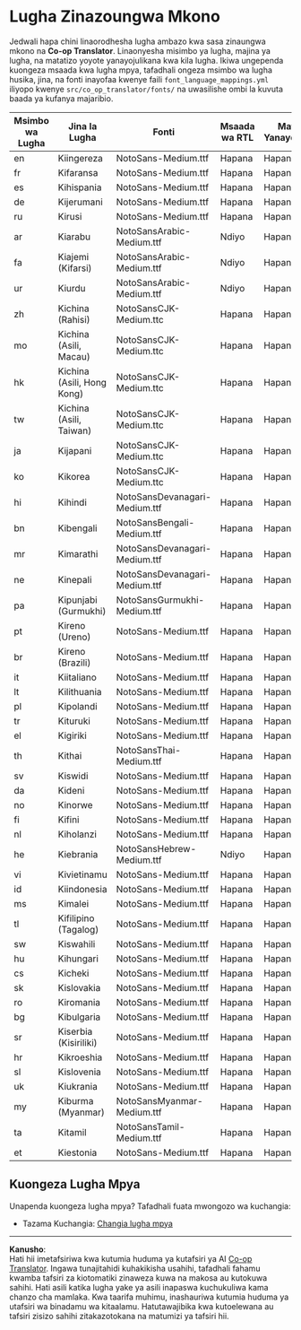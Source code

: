 <!--
CO_OP_TRANSLATOR_METADATA:
{
  "original_hash": "badae5ee6451cc1a6e367cfe5ba92efa",
  "translation_date": "2025-10-15T03:45:39+00:00",
  "source_file": "getting_started/supported-languages.md",
  "language_code": "sw"
}
-->
# Lugha Zinazoungwa Mkono

Jedwali hapa chini linaorodhesha lugha ambazo kwa sasa zinaungwa mkono na **Co-op Translator**. Linaonyesha misimbo ya lugha, majina ya lugha, na matatizo yoyote yanayojulikana kwa kila lugha. Ikiwa ungependa kuongeza msaada kwa lugha mpya, tafadhali ongeza msimbo wa lugha husika, jina, na fonti inayofaa kwenye faili `font_language_mappings.yml` iliyopo kwenye `src/co_op_translator/fonts/` na uwasilishe ombi la kuvuta baada ya kufanya majaribio.

| Msimbo wa Lugha | Jina la Lugha             | Fonti                              | Msaada wa RTL | Matatizo Yanayojulikana |
|-----------------|--------------------------|------------------------------------|---------------|-------------------------|
| en              | Kiingereza               | NotoSans-Medium.ttf                | Hapana        | Hapana                  |
| fr              | Kifaransa                | NotoSans-Medium.ttf                | Hapana        | Hapana                  |
| es              | Kihispania               | NotoSans-Medium.ttf                | Hapana        | Hapana                  |
| de              | Kijerumani               | NotoSans-Medium.ttf                | Hapana        | Hapana                  |
| ru              | Kirusi                   | NotoSans-Medium.ttf                | Hapana        | Hapana                  |
| ar              | Kiarabu                  | NotoSansArabic-Medium.ttf          | Ndiyo         | Hapana                  |
| fa              | Kiajemi (Kifarsi)        | NotoSansArabic-Medium.ttf          | Ndiyo         | Hapana                  |
| ur              | Kiurdu                   | NotoSansArabic-Medium.ttf          | Ndiyo         | Hapana                  |
| zh              | Kichina (Rahisi)         | NotoSansCJK-Medium.ttc             | Hapana        | Hapana                  |
| mo              | Kichina (Asili, Macau)   | NotoSansCJK-Medium.ttc             | Hapana        | Hapana                  |
| hk              | Kichina (Asili, Hong Kong) | NotoSansCJK-Medium.ttc           | Hapana        | Hapana                  |
| tw              | Kichina (Asili, Taiwan)  | NotoSansCJK-Medium.ttc             | Hapana        | Hapana                  |
| ja              | Kijapani                 | NotoSansCJK-Medium.ttc             | Hapana        | Hapana                  |
| ko              | Kikorea                  | NotoSansCJK-Medium.ttc             | Hapana        | Hapana                  |
| hi              | Kihindi                  | NotoSansDevanagari-Medium.ttf      | Hapana        | Hapana                  |
| bn              | Kibengali                | NotoSansBengali-Medium.ttf         | Hapana        | Hapana                  |
| mr              | Kimarathi                | NotoSansDevanagari-Medium.ttf      | Hapana        | Hapana                  |
| ne              | Kinepali                 | NotoSansDevanagari-Medium.ttf      | Hapana        | Hapana                  |
| pa              | Kipunjabi (Gurmukhi)     | NotoSansGurmukhi-Medium.ttf        | Hapana        | Hapana                  |
| pt              | Kireno (Ureno)           | NotoSans-Medium.ttf                | Hapana        | Hapana                  |
| br              | Kireno (Brazili)         | NotoSans-Medium.ttf                | Hapana        | Hapana                  |
| it              | Kiitaliano               | NotoSans-Medium.ttf                | Hapana        | Hapana                  |
| lt              | Kilithuania              | NotoSans-Medium.ttf                | Hapana        | Hapana                  |
| pl              | Kipolandi                | NotoSans-Medium.ttf                | Hapana        | Hapana                  |
| tr              | Kituruki                 | NotoSans-Medium.ttf                | Hapana        | Hapana                  |
| el              | Kigiriki                 | NotoSans-Medium.ttf                | Hapana        | Hapana                  |
| th              | Kithai                   | NotoSansThai-Medium.ttf            | Hapana        | Hapana                  |
| sv              | Kiswidi                  | NotoSans-Medium.ttf                | Hapana        | Hapana                  |
| da              | Kideni                   | NotoSans-Medium.ttf                | Hapana        | Hapana                  |
| no              | Kinorwe                  | NotoSans-Medium.ttf                | Hapana        | Hapana                  |
| fi              | Kifini                   | NotoSans-Medium.ttf                | Hapana        | Hapana                  |
| nl              | Kiholanzi                | NotoSans-Medium.ttf                | Hapana        | Hapana                  |
| he              | Kiebrania                | NotoSansHebrew-Medium.ttf          | Ndiyo         | Hapana                  |
| vi              | Kivietinamu              | NotoSans-Medium.ttf                | Hapana        | Hapana                  |
| id              | Kiindonesia              | NotoSans-Medium.ttf                | Hapana        | Hapana                  |
| ms              | Kimalei                  | NotoSans-Medium.ttf                | Hapana        | Hapana                  |
| tl              | Kifilipino (Tagalog)     | NotoSans-Medium.ttf                | Hapana        | Hapana                  |
| sw              | Kiswahili                | NotoSans-Medium.ttf                | Hapana        | Hapana                  |
| hu              | Kihungari                | NotoSans-Medium.ttf                | Hapana        | Hapana                  |
| cs              | Kicheki                  | NotoSans-Medium.ttf                | Hapana        | Hapana                  |
| sk              | Kislovakia               | NotoSans-Medium.ttf                | Hapana        | Hapana                  |
| ro              | Kiromania                | NotoSans-Medium.ttf                | Hapana        | Hapana                  |
| bg              | Kibulgaria               | NotoSans-Medium.ttf                | Hapana        | Hapana                  |
| sr              | Kiserbia (Kisiriliki)    | NotoSans-Medium.ttf                | Hapana        | Hapana                  |
| hr              | Kikroeshia               | NotoSans-Medium.ttf                | Hapana        | Hapana                  |
| sl              | Kislovenia               | NotoSans-Medium.ttf                | Hapana        | Hapana                  |
| uk              | Kiukrania                | NotoSans-Medium.ttf                | Hapana        | Hapana                  |
| my              | Kiburma (Myanmar)        | NotoSansMyanmar-Medium.ttf         | Hapana        | Hapana                  |
| ta              | Kitamil                  | NotoSansTamil-Medium.ttf           | Hapana        | Hapana                  |
| et              | Kiestonia                | NotoSans-Medium.ttf                | Hapana        | Hapana                  |

## Kuongeza Lugha Mpya

Unapenda kuongeza lugha mpya? Tafadhali fuata mwongozo wa kuchangia:

- Tazama Kuchangia: <a href="../CONTRIBUTING.md#contribute-a-new-language">Changia lugha mpya</a>

---

**Kanusho**:  
Hati hii imetafsiriwa kwa kutumia huduma ya kutafsiri ya AI [Co-op Translator](https://github.com/Azure/co-op-translator). Ingawa tunajitahidi kuhakikisha usahihi, tafadhali fahamu kwamba tafsiri za kiotomatiki zinaweza kuwa na makosa au kutokuwa sahihi. Hati asili katika lugha yake ya asili inapaswa kuchukuliwa kama chanzo cha mamlaka. Kwa taarifa muhimu, inashauriwa kutumia huduma ya utafsiri wa binadamu wa kitaalamu. Hatutawajibika kwa kutoelewana au tafsiri zisizo sahihi zitakazotokana na matumizi ya tafsiri hii.